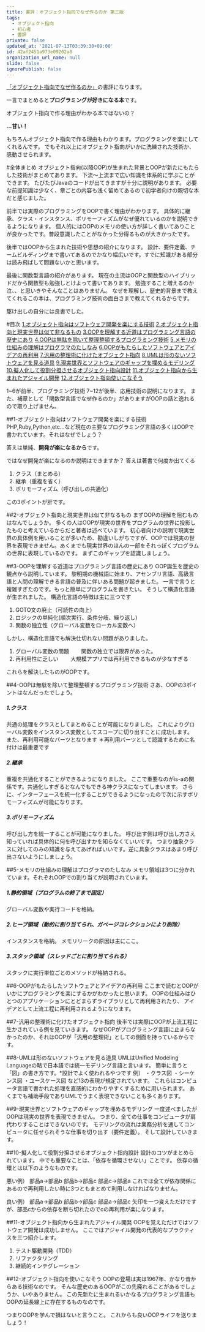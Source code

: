```yaml
---
title: 書評：オブジェクト指向でなぜ作るのか 第三版
tags:
  - オブジェクト指向
  - 初心者
  - 書評
private: false
updated_at: '2021-07-13T03:39:30+09:00'
id: 42af2451a973e09202a8
organization_url_name: null
slide: false
ignorePublish: false
---
```

[「オブジェクト指向でなぜ作るのか」](https://www.amazon.co.jp/dp/B092HDFJKK/ref=dp-kindle-redirect?_encoding=UTF8&btkr=1)の書評になります。

一言でまとめると<b>プログラミングが好きになる本</b>です。

オブジェクト指向で作る理由がわかる本ではないの？

<b>...甘い！</b>

もちろんオブジェクト指向で作る理由もわかります。プログラミングを楽にしてくれるんです。
でもそれ以上にオブジェクト指向がいかに洗練された技術か、感動させられます。

#全体まとめ
オブジェクト指向(以降OOP)が生まれた背景とOOPが新たにもたらした技術がまとめてあります。
下流〜上流まで広い知識を体系的に学ぶことができます。
たびたびJavaのコードが出てきますが十分に説明があります。
必要な前提知識は少なく、章ごとの内容も浅く留めてあるので初学者向けの親切な本だと感じました。

前半では実際のプログラミングをOOPで書く理由がわかります。
具体的に継承、クラス・インスタンス、ポリモーフィズムがなぜ優れているのかを説明できるようになります。
個人的にはOOPのメモリの使い方が詳しく書いてありことが良かったです。普段意識したことがなかった分得るものが大きかったです。

後半ではOOPから生まれた技術や思想の紹介になります。
設計、要件定義、チームビルディングまで書いてあるのでかなり幅広いです。すでに知識がある部分は読み飛ばして問題ないかと思います。

最後に関数型言語の紹介があります。
現在の主流はOOPと関数型のハイブリッドだから関数型も勉強しとけよって書いてあります。
勉強すること増えるのか泣、、と思いきやそんなことはありません。
なぜを理解し、歴史的背景まで教えてくれるこの本は、プログラミング技術の面白さまで教えてくれるからです。

駆け出しの自分には良書でした。

#目次
[1.オブジェクト指向はソフトウェア開発を楽にする技術](#1-オブジェクト指向はソフトウェア開発を楽にする技術)
[2.オブジェクト指向と現実世界は似て非なるもの](#2-オブジェクト指向と現実世界は似て非なるもの)
[3.OOPを理解する近道はプログラミング言語の歴史にあり](#3-OOPを理解する近道はプログラミング言語の歴史にあり)
[4.OOPは無駄を除いて整理整頓するプログラミング技術](#4-OOPは無駄を除いて整理整頓するプログラミング技術)
[5.メモリの仕組みの理解はプログラマのたしなみ](#5-メモリの仕組みの理解はプログラマのたしなみ)
[6.OOPがもたらしたソフトウェアとアイデアの再利用](#6-OOPがもたらしたソフトウェアとアイデアの再利用)
[7.汎用の整理術に化けたオブジェクト指向](#7-汎用の整理術に化けたオブジェクト指向)
[8.UMLは形のないソフトウェアを見る道具](#8-UMLは形のないソフトウェアを見る道具)
[9.現実世界とソフトウェアのギャップを埋めるモデリング](#9-現実世界とソフトウェアのギャップを埋めるモデリング)
[10.擬人化して役割分担させるオブジェクト指向設計](#10-擬人化して役割分担させるオブジェクト指向設計)
[11.オブジェクト指向から生まれたアジャイル開発](#11-オブジェクト指向から生まれたアジャイル開発)
[12.オブジェクト指向使いこなそう](#12-オブジェクト指向を使いこなそう)
 
1~6が前半、プログラミング技術
7~12が後半、応用技術の説明になります。
また、補章として「関数型言語でなぜ作るのか」がありますがOOPの話と逸れるので取り上げません。


##1-オブジェクト指向はソフトウェア開発を楽にする技術
PHP,Ruby,Python,etc...など現在の主要なプログラミング言語の多くはOOPで書かれています。それはなぜでしょう？

答えは単純、<b>開発が楽になるから</b>です。

ではなぜ開発が楽になるのか説明はできますか？
答えは著書で何度か出てくる
>
1. クラス（まとめる）
2. 継承（重複を省く）
3. ポリモーフィズム（呼び出しの共通化）

この3ポイントが肝です。

##2-オブジェクト指向と現実世界は似て非なるもの
まずOOPの理解を阻むものはなんでしょうか。
多くの人はOOPが現実の世界をプログラムの世界に投影したものと考えているからだと著者は述べています。
初心者向けの説明で現実世界の具体例を用いることが多いため、勘違いしがちですが、OOPでは現実の世界を表現できません。あくまでも現実世界のほんの一部をそれっぽくプログラムの世界に表現しているのです。
まずこのギャップを認識しましょう。

##3-OOPを理解する近道はプログラミング言語の歴史にあり
OOP誕生を歴史の観点から説明しています。
黎明期の機械語に始まり、アセンブリ言語、高級言語と人間の理解できる言語の普及に伴いある問題が起きました。
一言で言うと複雑すぎたのです。もっと簡単にプログラムを書きたい。
そうして構造化言語が生まれました。
構造化言語の特徴は主に三つです
>
1. GOTO文の廃止（可読性の向上）
2. ロジックの単純化(順次実行、条件分岐、繰り返し)
3. 関数の独立性（グローバル変数をローカル変数へ）

しかし、構造化言語でも解決仕切れない問題がありました。
1. グローバル変数の問題
　　関数の独立では限界があった。
2. 再利用性に乏しい
　　大規模アプリでは再利用できるものが少なすぎる

これらを解決したものがOOPです。

##4-OOPは無駄を除いて整理整頓するプログラミング技術
さあ、OOPの3ポイントはなんだったでしょう。
##### 1.クラス
共通の処理をクラスとしてまとめることが可能になりました。
これによりグローバル変数をインスタンス変数としてスコープに切り出すことに成功します。
また、再利用可能なパーツとなります
＊再利用パーツとして認識するために名付けは最重要です
##### 2.継承
重複を共通化することができるようになりました。
ここで重要なのがis-aの関係です。共通化しすぎるとなんでもできる神クラスになってしまいます。
さらに、インターフェースを統一化することができるようになったので次に示すポリモーフィズムが可能になります。
##### 3.ポリモーフィズム
呼び出し方を統一することが可能になりました。
呼び出す側は呼び出し方さえ知っていれば具体的に何を呼び出すかを知らなくていいです。
つまり抽象クラスに対してのみの知識を与えてあげればいいです。逆に具象クラスはあまり呼び出さないようにしましょう。

##5-メモリの仕組みの理解はプログラマのたしなみ
メモリ領域は3つに分かれています。それぞれOOPでの割り当てが説明されています。
##### 1.静的領域（プログラムの終了まで固定）
グローバル変数や実行コードを格納。
##### 2.ヒープ領域（動的に割り当てられ、ガベージコレクションにより削除）
インスタンスを格納。
メモリリークの原因は主にここ。
##### 3.スタック領域（スレッドごとに割り当てられる）
スタックに実行単位ごとのメソッドが格納される。

##6-OOPがもたらしたソフトウェアとアイデアの再利用
ここまで読むとOOPがいかにプログラミングを楽にするかがわかったと思います。
OOPの仕組みはひとつのアプリケーションにとどまらずライブラリとして再利用されたり、
アイデアとして上流工程に再利用されるようになります。

##7-汎用の整理術に化けたオブジェクト指向
後半では実際にOOPが上流工程に生かされている例を見ていきます。
なぜOOPがプログラミング言語に止まらなかったのか、それはOOPが「汎用の整理術」としての側面を持っているからです。

##8-UMLは形のないソフトウェアを見る道具
UMLはUnified Modeling Languageの略で日本語では統一モデリング言語と言います。
簡単に言うと「図」の書き方です。*設計でよく使われるやつです
例）
・クラス図
・シーケンス図
・ユースケース図
など13の表現が規定されています。
これらはコンピュータ言語で書かれた処理を直感的にわかりやすくするために用いられます。
あくまでも補助手段でありUMLでうまく表現できないことも多くあります。

##9-現実世界とソフトウェアのギャップを埋めるモデリング
一度述べましたがOOPは現実の世界を表現できません。
つまり、全ての仕事をコンピュータが肩代わりすることはできないのです。
モデリングの流れは業務分析を通してコンピュータに任せられそうな仕事を切り出す（要件定義）。
そして設計していきます。

##10-擬人化して役割分担させるオブジェクト指向設計
設計のコツがまとめられています。
中でも重要なことは、「依存を循環させない」ことです。
依存の循環とは以下のようなものです。

悪い例）
部品a->部品b
部品b->部品c
部品c->部品a
これでは全てが依存関係にあるので再利用したい時に3つともまとめて利用しなければなりません。

良い例）
部品a->部品b
部品b->部品c
部品a->部品c
矢印を一つ変えただけですが、部品cからの依存を断ち切れたのでcの再利用が楽になります。

##11-オブジェクト指向から生まれたアジャイル開発
OOPを覚えただけではソフトウェア開発は成功しません。
ここではアジャイル開発の代表的なプラクティスを三つ紹介します。
1. テスト駆動開発（TDD）
2. リファクタリング
3. 継続的インテグレーション

##12-オブジェクト指向を使いこなそう
OOPの登場は実は1967年、かなり昔からある技術なのです。
そんな歴史のあるOOPがこの先廃れることがあるでしょうか、いやありません。
この先新たに生まれるいかなるプログラミング言語もOOPの延長線上に存在するものなのです。

つまりOOPを学んで損はないと言うこと。
これからも良いOOPライフを送りましょう！
